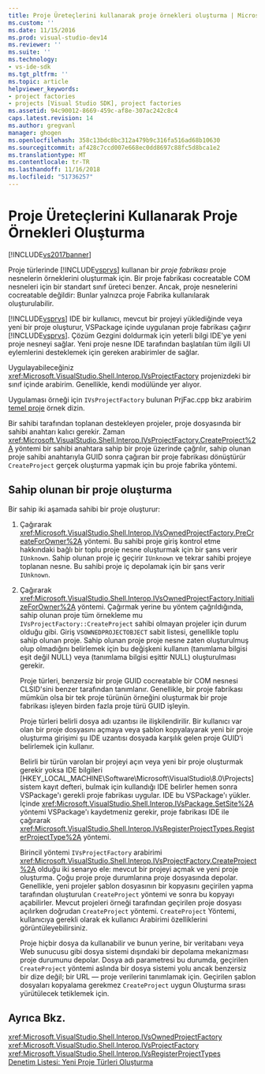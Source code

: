 ```yaml
---
title: Proje Üreteçlerini kullanarak proje örnekleri oluşturma | Microsoft Docs
ms.custom: ''
ms.date: 11/15/2016
ms.prod: visual-studio-dev14
ms.reviewer: ''
ms.suite: ''
ms.technology:
- vs-ide-sdk
ms.tgt_pltfrm: ''
ms.topic: article
helpviewer_keywords:
- project factories
- projects [Visual Studio SDK], project factories
ms.assetid: 94c90012-8669-459c-af8e-307ac242c8c4
caps.latest.revision: 14
ms.author: gregvanl
manager: ghogen
ms.openlocfilehash: 358c13bdc8bc312a479b9c316fa516ad68b10630
ms.sourcegitcommit: af428c7ccd007e668ec0dd8697c88fc5d8bca1e2
ms.translationtype: MT
ms.contentlocale: tr-TR
ms.lasthandoff: 11/16/2018
ms.locfileid: "51736257"
---
```

# <a name="creating-project-instances-by-using-project-factories"></a>Proje Üreteçlerini Kullanarak Proje Örnekleri Oluşturma
[!INCLUDE[vs2017banner](../../includes/vs2017banner.md)]

Proje türlerinde [!INCLUDE[vsprvs](../../includes/vsprvs-md.md)] kullanan bir *proje fabrikası* proje nesnelerin örneklerini oluşturmak için. Bir proje fabrikası cocreatable COM nesneleri için bir standart sınıf üreteci benzer. Ancak, proje nesnelerini cocreatable değildir: Bunlar yalnızca proje Fabrika kullanılarak oluşturulabilir.  
  
 [!INCLUDE[vsprvs](../../includes/vsprvs-md.md)] IDE bir kullanıcı, mevcut bir projeyi yüklediğinde veya yeni bir proje oluşturur, VSPackage içinde uygulanan proje fabrikası çağırır [!INCLUDE[vsprvs](../../includes/vsprvs-md.md)]. Çözüm Gezgini doldurmak için yeterli bilgi IDE'ye yeni proje nesneyi sağlar. Yeni proje nesne IDE tarafından başlatılan tüm ilgili UI eylemlerini desteklemek için gereken arabirimler de sağlar.  
  
 Uygulayabileceğiniz <xref:Microsoft.VisualStudio.Shell.Interop.IVsProjectFactory> projenizdeki bir sınıf içinde arabirim. Genellikle, kendi modülünde yer alıyor.  
  
 Uygulaması örneği için `IVsProjectFactory` bulunan PrjFac.cpp bkz arabirim [temel proje](http://msdn.microsoft.com/en-us/385fd2a3-d9f1-4808-87c2-a3f05a91fc36) örnek dizin.  
  
 Bir sahibi tarafından toplanan destekleyen projeler, proje dosyasında bir sahibi anahtarı kalıcı gerekir. Zaman <xref:Microsoft.VisualStudio.Shell.Interop.IVsProjectFactory.CreateProject%2A> yöntemi bir sahibi anahtara sahip bir proje üzerinde çağrılır, sahip olunan proje sahibi anahtarıyla GUID sonra çağıran bir proje fabrikası dönüştürür `CreateProject` gerçek oluşturma yapmak için bu proje fabrika yöntemi.  
  
## <a name="creating-an-owned-project"></a>Sahip olunan bir proje oluşturma  
 Bir sahip iki aşamada sahibi bir proje oluşturur:  
  
1. Çağırarak <xref:Microsoft.VisualStudio.Shell.Interop.IVsOwnedProjectFactory.PreCreateForOwner%2A> yöntemi. Bu sahibi proje giriş kontrol etme hakkındaki bağlı bir toplu proje nesne oluşturmak için bir şans verir `IUnknown`. Sahip olunan proje iç geçirir `IUnknown` ve tekrar sahibi projeye toplanan nesne. Bu sahibi proje iç depolamak için bir şans verir `IUnknown`.  
  
2. Çağırarak <xref:Microsoft.VisualStudio.Shell.Interop.IVsOwnedProjectFactory.InitializeForOwner%2A> yöntemi. Çağırmak yerine bu yöntem çağrıldığında, sahip olunan proje tüm örnekleme mu `IVsProjectFactory::CreateProject` sahibi olmayan projeler için durum olduğu gibi. Giriş `VSOWNEDPROJECTOBJECT` sabit listesi, genellikle toplu sahip olunan proje. Sahip olunan proje proje nesne zaten oluşturulmuş olup olmadığını belirlemek için bu değişkeni kullanın (tanımlama bilgisi eşit değil NULL) veya (tanımlama bilgisi eşittir NULL) oluşturulması gerekir.  
  
   Proje türleri, benzersiz bir proje GUID cocreatable bir COM nesnesi CLSID'sini benzer tarafından tanımlanır. Genellikle, bir proje fabrikası mümkün olsa bir tek proje türünün örneğini oluşturmak bir proje fabrikası işleyen birden fazla proje türü GUID işleyin.  
  
   Proje türleri belirli dosya adı uzantısı ile ilişkilendirilir. Bir kullanıcı var olan bir proje dosyasını açmaya veya şablon kopyalayarak yeni bir proje oluşturma girişimi şu IDE uzantısı dosyada karşılık gelen proje GUID'i belirlemek için kullanır.  
  
   Belirli bir türün varolan bir projeyi açın veya yeni bir proje oluşturmak gerekir yoksa IDE bilgileri [HKEY_LOCAL_MACHINE\Software\Microsoft\VisualStudio\8.0\Projects] sistem kayıt defteri, bulmak için kullandığı IDE belirler hemen sonra VSPackage'ı gerekli proje fabrikası uygular. IDE bu VSPackage'ı yükler. İçinde <xref:Microsoft.VisualStudio.Shell.Interop.IVsPackage.SetSite%2A> yöntemi VSPackage'ı kaydetmeniz gerekir, proje fabrikası IDE ile çağırarak <xref:Microsoft.VisualStudio.Shell.Interop.IVsRegisterProjectTypes.RegisterProjectType%2A> yöntemi.  
  
   Birincil yöntemi `IVsProjectFactory` arabirimi <xref:Microsoft.VisualStudio.Shell.Interop.IVsProjectFactory.CreateProject%2A> olduğu iki senaryo ele: mevcut bir projeyi açmak ve yeni proje oluşturma. Çoğu proje proje durumlarına proje dosyasında depolar. Genellikle, yeni projeler şablon dosyasının bir kopyasını geçirilen yapma tarafından oluşturulan `CreateProject` yöntemi ve sonra bu kopyayı açabilirler. Mevcut projeleri örneği tarafından geçirilen proje dosyası açılırken doğrudan `CreateProject` yöntemi. `CreateProject` Yöntemi, kullanıcıya gerekli olarak ek kullanıcı Arabirimi özelliklerini görüntüleyebilirsiniz.  
  
   Proje hiçbir dosya da kullanabilir ve bunun yerine, bir veritabanı veya Web sunucusu gibi dosya sistemi dışındaki bir depolama mekanizması proje durumunu depolar. Dosya adı parametresi bu durumda, geçirilen `CreateProject` yöntemi aslında bir dosya sistemi yolu ancak benzersiz bir dize değil; bir URL — proje verilerini tanımlamak için. Geçirilen şablon dosyaları kopyalama gerekmez `CreateProject` uygun Oluşturma sırası yürütülecek tetiklemek için.  
  
## <a name="see-also"></a>Ayrıca Bkz.  
 <xref:Microsoft.VisualStudio.Shell.Interop.IVsOwnedProjectFactory>   
 <xref:Microsoft.VisualStudio.Shell.Interop.IVsProjectFactory>   
 <xref:Microsoft.VisualStudio.Shell.Interop.IVsRegisterProjectTypes>   
 [Denetim Listesi: Yeni Proje Türleri Oluşturma](../../extensibility/internals/checklist-creating-new-project-types.md)

